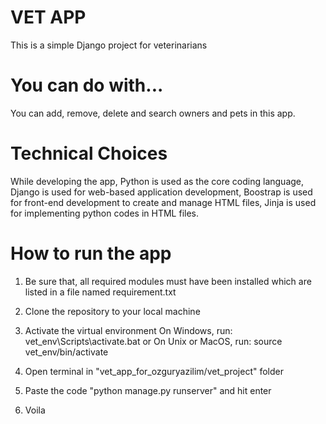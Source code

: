 # VET APP
This is a simple Django project for veterinarians

# You can do with...
You can add, remove, delete and search owners and pets in this app.

# Technical Choices
While developing the app,
Python is used as the core coding language,
Django is used for web-based application development,
Boostrap is used for front-end development to create and manage HTML files,
Jinja is used for implementing python codes in HTML files.

# How to run the app
1. Be sure that, all required modules must have been installed which are listed in a file named requirement.txt
2. Clone the repository to your local machine
3. Activate the virtual environment
      On Windows, run:
      vet_env\Scripts\activate.bat
  or
      On Unix or MacOS, run:
      source vet_env/bin/activate

4. Open terminal in "vet_app_for_ozguryazilim/vet_project" folder 
5. Paste the code "python manage.py runserver" and hit enter
6. Voila
